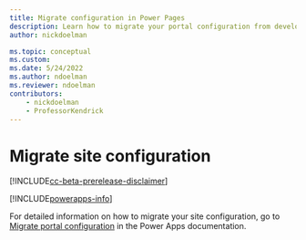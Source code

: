 ```yaml
---
title: Migrate configuration in Power Pages
description: Learn how to migrate your portal configuration from development to testing or production environments.
author: nickdoelman

ms.topic: conceptual
ms.custom: 
ms.date: 5/24/2022
ms.author: ndoelman
ms.reviewer: ndoelman
contributors:
    - nickdoelman
    - ProfessorKendrick
---
```


# Migrate site configuration

[!INCLUDE[cc-beta-prerelease-disclaimer](../includes/cc-beta-prerelease-disclaimer.md)]

[!INCLUDE[powerapps-info](../includes/cc-powerapps-info.md)]

For detailed information on how to migrate your site configuration, go to [Migrate portal configuration](/powerapps/maker/portals/admin/migrate-portal-configuration) in the Power Apps documentation.
